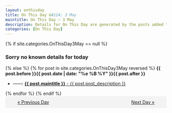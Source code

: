 ```yaml
---
layout: onthisday
title: On This Day &#124; 3 May
maintitle: On This Day — 3 May
description: Details for On This Day are generated by the posts added to the website so the content is subject to changes/updates over time.
categories: [On This Day]
---
```


{% if site.categories.OnThisDay3May == null %}
<h3>Sorry no known details for today</h3>
{% else %}
{% for post in site.categories.OnThisDay3May reversed %}
<strong>{{ post.before }}{{ post.date | date: "%e %B %Y" }}{{ post.after }}</strong>
<ul>
<li> ——: <a class="{{ post.class }}" href="{{ post.url }}"><strong>{{ post.maintitle }}</strong> - {{ post.post_description }}</a></li>
</ul>
{% endfor %}
{% endif %}

<div style="background-color: #f3f3f3; padding: 10px; border-radius: 5px; text-align: center; display: flex; justify-content: space-evenly;">
<a href="/onthisday/05/05-02">« Previous Day</a>
<span style="visibility:hidden;">[ Visit Leap Year February 29 ]</span>
<a href="/onthisday/05/05-04">Next Day »</a>
</div>
